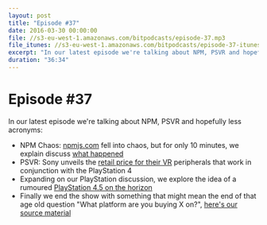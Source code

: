 ```yaml
---
layout: post
title: "Episode #37"
date: 2016-03-30 00:00:00
file: //s3-eu-west-1.amazonaws.com/bitpodcasts/episode-37.mp3
file_itunes: //s3-eu-west-1.amazonaws.com/bitpodcasts/episode-37-itunes.m4a
excerpt: "In our latest episode we're talking about NPM, PSVR and hopefully less acronyms"
duration: "36:34"
---
```


# Episode #37

In our latest episode we're talking about NPM, PSVR and hopefully less acronyms:

- NPM Chaos: [npmjs.com](npmjs.com) fell into chaos, but for only 10 minutes, we explain discuss [what happened](http://blog.npmjs.org/post/141577284765/kik-left-pad-and-npm)
- PSVR: Sony unveils the [retail price for their VR](https://www.playstation.com/en-au/explore/playstation-vr/) peripherals that work in conjunction with the PlayStation 4
- Expanding on our PlayStation discussion, we explore the idea of a rumoured [PlayStation 4.5 on the horizon](http://www.polygon.com/2016/3/28/11317470/sony-ps4-playstation-4k-rumor)
- Finally we end the show with something that might mean the end of that age old question "What platform are you buying X on?", [here's our source material](https://news.xbox.com/2016/03/14/letter-chris-charla-idxbox-updates-gdc/)
